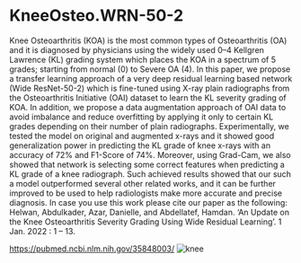# KneeOsteo.WRN-50-2
Knee Osteoarthritis (KOA) is the most common types of Osteoarthritis (OA) and it is diagnosed by physicians using the widely used 0–4 Kellgren Lawrence (KL) grading system which places the KOA in a spectrum of 5 grades; starting from normal (0) to Severe OA (4). In this paper, we propose a transfer learning approach of a very deep residual learning based network (Wide ResNet-50-2) which is fine-tuned using X-ray plain radiographs from the Osteoarthritis Initiative (OAI) dataset to learn the KL severity grading of KOA. In addition, we propose a data augmentation approach of OAI data to avoid imbalance and reduce overfitting by applying it only to certain KL grades depending on their number of plain radiographs. Experimentally, we tested the model on original and augmented x-rays and it showed good generalization power in predicting the KL grade of knee x-rays with an accuracy of 72% and F1-Score of 74%. Moreover, using Grad-Cam, we also showed that network is selecting some correct features when predicting a KL grade of a knee radiograph. Such achieved results showed that our such a model outperformed several other related works, and it can be further improved to be used to help radiologists make more accurate and precise diagnosis.
In case you use this work please cite our paper as the following: 
Helwan, Abdulkader, Azar, Danielle, and Abdellatef, Hamdan. ‘An Update on the Knee Osteoarthritis Severity Grading Using Wide Residual Learning’. 1 Jan. 2022 : 1 – 13.

https://pubmed.ncbi.nlm.nih.gov/35848003/
![knee](https://user-images.githubusercontent.com/33559190/236414531-9071f4c1-9916-45c4-96cc-fa872622bf0f.JPG)
